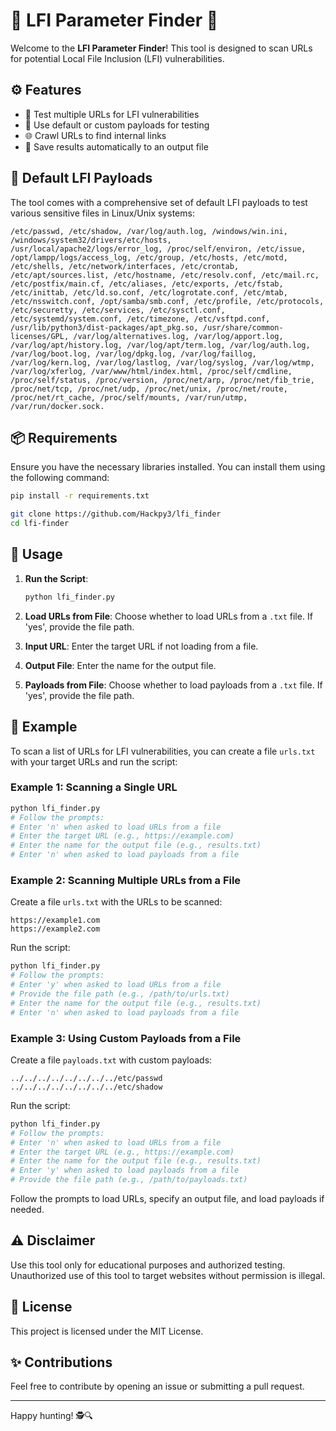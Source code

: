 # 🌟 LFI Parameter Finder 🌟

Welcome to the **LFI Parameter Finder**! This tool is designed to scan URLs for potential Local File Inclusion (LFI) vulnerabilities.

## ⚙️ Features

- 🚀 Test multiple URLs for LFI vulnerabilities
- 🧪 Use default or custom payloads for testing
- 🌐 Crawl URLs to find internal links
- 📝 Save results automatically to an output file

## 📂 Default LFI Payloads

The tool comes with a comprehensive set of default LFI payloads to test various sensitive files in Linux/Unix systems:

```
/etc/passwd, /etc/shadow, /var/log/auth.log, /windows/win.ini, /windows/system32/drivers/etc/hosts, /usr/local/apache2/logs/error_log, /proc/self/environ, /etc/issue, /opt/lampp/logs/access_log, /etc/group, /etc/hosts, /etc/motd, /etc/shells, /etc/network/interfaces, /etc/crontab, /etc/apt/sources.list, /etc/hostname, /etc/resolv.conf, /etc/mail.rc, /etc/postfix/main.cf, /etc/aliases, /etc/exports, /etc/fstab, /etc/inittab, /etc/ld.so.conf, /etc/logrotate.conf, /etc/mtab, /etc/nsswitch.conf, /opt/samba/smb.conf, /etc/profile, /etc/protocols, /etc/securetty, /etc/services, /etc/sysctl.conf, /etc/systemd/system.conf, /etc/timezone, /etc/vsftpd.conf, /usr/lib/python3/dist-packages/apt_pkg.so, /usr/share/common-licenses/GPL, /var/log/alternatives.log, /var/log/apport.log, /var/log/apt/history.log, /var/log/apt/term.log, /var/log/auth.log, /var/log/boot.log, /var/log/dpkg.log, /var/log/faillog, /var/log/kern.log, /var/log/lastlog, /var/log/syslog, /var/log/wtmp, /var/log/xferlog, /var/www/html/index.html, /proc/self/cmdline, /proc/self/status, /proc/version, /proc/net/arp, /proc/net/fib_trie, /proc/net/tcp, /proc/net/udp, /proc/net/unix, /proc/net/route, /proc/net/rt_cache, /proc/self/mounts, /var/run/utmp, /var/run/docker.sock.
```

## 📦 Requirements

Ensure you have the necessary libraries installed. You can install them using the following command:
```bash
pip install -r requirements.txt
```
 ```bash
git clone https://github.com/Hackpy3/lfi_finder
cd lfi-finder
 ```
## 📝 Usage

1. **Run the Script**:
    ```bash
    python lfi_finder.py
    ```

2. **Load URLs from File**: Choose whether to load URLs from a `.txt` file. If 'yes', provide the file path.

3. **Input URL**: Enter the target URL if not loading from a file.

4. **Output File**: Enter the name for the output file.

5. **Payloads from File**: Choose whether to load payloads from a `.txt` file. If 'yes', provide the file path.

## 🚀 Example

To scan a list of URLs for LFI vulnerabilities, you can create a file `urls.txt` with your target URLs and run the script:
### Example 1: Scanning a Single URL
```bash
python lfi_finder.py
# Follow the prompts:
# Enter 'n' when asked to load URLs from a file
# Enter the target URL (e.g., https://example.com)
# Enter the name for the output file (e.g., results.txt)
# Enter 'n' when asked to load payloads from a file
```

### Example 2: Scanning Multiple URLs from a File
Create a file `urls.txt` with the URLs to be scanned:
```
https://example1.com
https://example2.com
```
Run the script:
```bash
python lfi_finder.py
# Follow the prompts:
# Enter 'y' when asked to load URLs from a file
# Provide the file path (e.g., /path/to/urls.txt)
# Enter the name for the output file (e.g., results.txt)
# Enter 'n' when asked to load payloads from a file
```

### Example 3: Using Custom Payloads from a File
Create a file `payloads.txt` with custom payloads:
```
../../../../../../../../etc/passwd
../../../../../../../../etc/shadow
```
Run the script:
```bash
python lfi_finder.py
# Follow the prompts:
# Enter 'n' when asked to load URLs from a file
# Enter the target URL (e.g., https://example.com)
# Enter the name for the output file (e.g., results.txt)
# Enter 'y' when asked to load payloads from a file
# Provide the file path (e.g., /path/to/payloads.txt)
```

Follow the prompts to load URLs, specify an output file, and load payloads if needed.

## ⚠️ Disclaimer

Use this tool only for educational purposes and authorized testing. Unauthorized use of this tool to target websites without permission is illegal.

## 📂 License

This project is licensed under the MIT License.

## ✨ Contributions

Feel free to contribute by opening an issue or submitting a pull request.

---

Happy hunting! 🕵️🔍
```


